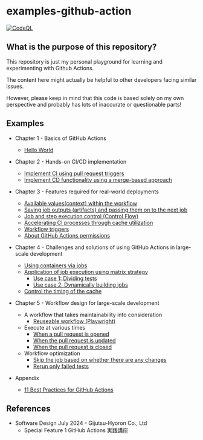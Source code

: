 # examples-github-action

[![CodeQL](https://github.com/suzu-devworks/examples-github-action/actions/workflows/github-code-scanning/codeql/badge.svg)](https://github.com/suzu-devworks/examples-github-action/actions/workflows/github-code-scanning/codeql)

## What is the purpose of this repository?

This repository is just my personal playground for learning and experimenting with Github Actions.

The content here might actually be helpful to other developers facing similar issues.

However, please keep in mind that this code is based solely on my own perspective and probably has lots of inaccurate or questionable parts!

## Examples

- Chapter 1 - Basics of GitHub Actions
  - [Hello World](./.github/workflows/go.yaml)
- Chapter 2 - Hands-on CI/CD implementation
  - [Implement CI using pull request triggers](./.github/workflows/ci.yaml)
  - [Implement CD functionality using a merge-based approach](./.github/workflows/cd.yaml)
- Chapter 3 - Features required for real-world deployments
  - [Available values ​​(context) within the workflow](./.github/workflows/context.yaml)
  - [Saving job outputs (artifacts) and passing them on to the next job](./.github/workflows/artifacts.yaml)
  - [Job and step execution control (Control Flow)](./.github/workflows/control-flow.yaml)
  - [Accelerating CI processes through cache utilization](./.github/workflows/cache.yaml)
  - [Workflow triggers](./.github/workflows/trigger.yaml)
  - [About GitHub Actions permissions](./.github/workflows/permissions.yaml)
- Chapter 4 - Challenges and solutions of using GitHub Actions in large-scale development
  - [Using containers via jobs](./.github/workflows/containers.yaml)
  - [Application of job execution using matrix strategy](./.github/workflows/matrix.yaml)
    - [Use case 1: Dividing tests](./.github/workflows/matrix-use-case1.yaml)
    - [Use case 2: Dynamically building jobs](./.github/workflows/matrix-use-case2.yaml)
  - [Control the timing of the cache](./.github/workflows/cache-restore.yaml)
- Chapter 5 - Workflow design for large-scale development
  - A workflow that takes maintainability into consideration
    - [Reuseable workflow (Playwright)](./.github/workflows/reusable-e2e-test.yaml)
  - Execute at various times
    - [When a pull request is opened](./.github/workflows/trigger-test-environment-create.yaml)
    - [When the pull request is updated](./.github/workflows/trigger-test-environment-update.yaml)
    - [When the pull request is closed](./.github/workflows/trigger-test-environment-destroy.yaml)
  - Workflow optimization
    - [Skip the job based on whether there are any changes](./.github/workflows/skips-if-no-changes-detected.yaml)
    - [Rerun only failed tests](./.github/workflows/rerun-only-failed-tests.yaml)

- Appendix
  - [11 Best Practices for GitHub Actions](./.github/workflows/ex-11-good-practices.yaml)

## References

- Software Design July 2024 - Gijutsu-Hyoron Co., Ltd
  - Special Feature 1 GitHub Actions 実践講座
<!-- spell-checker: words Gijutsu Hyoron -->